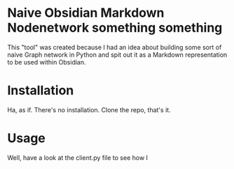 # Naive Obsidian Markdown Nodenetwork something something

This "tool" was created because I had an idea about building some sort of naive Graph network in Python and spit out it as a Markdown representation to be used within Obsidian.

# Installation

Ha, as if. There's no installation. Clone the repo, that's it.

# Usage

Well, have a look at the client.py file to see how I 
